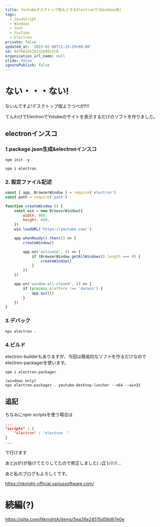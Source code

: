 ```yaml
---
title: Youtubeデスクトップ版もどきをElectronで(Windows用)
tags:
  - JavaScript
  - Windows
  - tool
  - YouTube
  - Electron
private: false
updated_at: '2023-02-08T11:25:29+09:00'
id: 0d7681b5207a2b09c2c8
organization_url_name: null
slide: false
ignorePublish: false
---
```

# ない・・・ない!

ないんですよ!デスクトップ版ようつべが!!!!

てんわけでElectronでYotubeのサイトを表示するだけのソフトを作りました。

## electronインスコ
### 1.package.json生成&electronインスコ
```
npm init -y

npm i electron
```

### 2. 設定ファイル記述

```js
const { app, BrowserWindow } = require('electron')
const path = require('path')

function createWindow () {
    const win = new BrowserWindow({
        width: 800,
        height: 600,
    })
    win.loadURL('https://youtube.com/')

    app.whenReady().then(() => {
        createWindow()

        app.on('activate', () => {
            if (BrowserWindow.getAllWindows().length === 0) {
                createWindow()
            }
        })
    })

    app.on('window-all-closed', () => {
        if (process.platform !== 'darwin') {
            app.quit()
        }
    })
}

```

### 3.デバック

```
npx electron .
```

### 4.ビルド
electron-builderもありますが、今回は簡易的なソフトを作るだけなのでelectron-packagerを使います。

```
npm i electron-packager

(windows only)
npx electron-packager . youtube-desktop-luncher --x64 --win32
```

## 追記
ちなみにnpm scriptsを使う場合は

```json
...
"scripts" : {
    "electron" : "electron ."
}
...

```

で行けます

あとjsが}が抜けてたりしてたので修正しました( ﾉД`)ｼｸｼｸ…


あと私のブログもよろしくです。

https://nknight-official.variussoftware.com/

# 続編(?)

https://qiita.com/NknightA/items/5ea26e24515d58d67e0e


